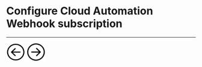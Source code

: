 # Configure Cloud Automation Webhook subscription

<hr>

[<img src="images/prev.png" width="50px" height="50"/>](ONBOARD.md) [<img src="images/next.png" width="50px" height="50"/>](PROBLEMEVENTTEST.md)